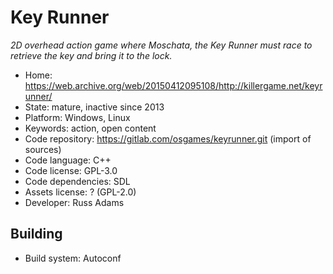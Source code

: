 # Key Runner

_2D overhead action game where Moschata, the Key Runner must race to retrieve the key and bring it to the lock._

- Home: https://web.archive.org/web/20150412095108/http://killergame.net/keyrunner/
- State: mature, inactive since 2013
- Platform: Windows, Linux
- Keywords: action, open content
- Code repository: https://gitlab.com/osgames/keyrunner.git (import of sources)
- Code language: C++
- Code license: GPL-3.0
- Code dependencies: SDL
- Assets license: ? (GPL-2.0)
- Developer: Russ Adams

## Building

- Build system: Autoconf
